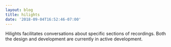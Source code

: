 ```yaml
---
layout: blog
title: hilights
date: '2018-09-04T16:52:46-07:00'
---
```

Hilights facilitates conversations about specific sections of recordings. Both the design and development are currently in active development.
